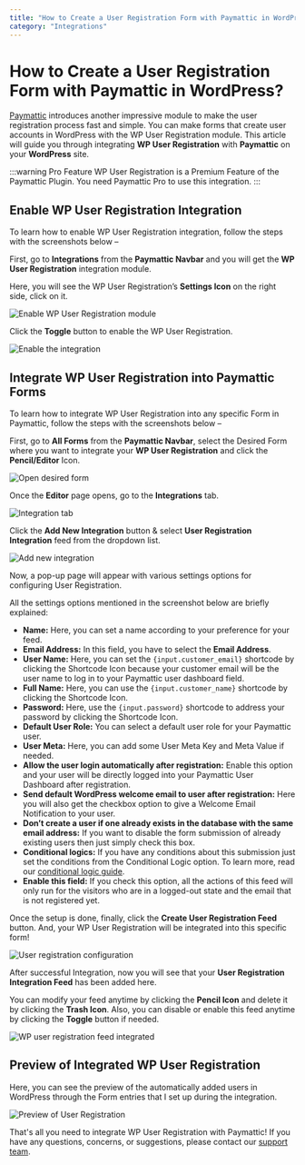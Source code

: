 ```yaml
---
title: "How to Create a User Registration Form with Paymattic in WordPress?"
category: "Integrations"
---
```


# How to Create a User Registration Form with Paymattic in WordPress?

[Paymattic](https://paymattic.com/) introduces another impressive module to make the user registration process fast and simple. You can make forms that create user accounts in WordPress with the WP User Registration module. This article will guide you through integrating **WP User Registration** with **Paymattic** on your **WordPress** site.

:::warning Pro Feature
WP User Registration is a Premium Feature of the Paymattic Plugin. You need Paymattic Pro to use this integration.
:::

## Enable WP User Registration Integration 

To learn how to enable WP User Registration integration, follow the steps with the screenshots below – 

First, go to **Integrations** from the **Paymattic Navbar** and you will get the **WP User Registration** integration module.

Here, you will see the WP User Registration’s **Settings Icon** on the right side, click on it.

![Enable WP User Registration module](/images/integrations/how-to-create-a-user-registration-form-with-paymattic-in-wordpress/Wp-User-Registration-module-2-scaled.webp)

Click the **Toggle** button to enable the WP User Registration. 

![Enable the integration](/images/integrations/how-to-create-a-user-registration-form-with-paymattic-in-wordpress/Enable-User-registration-module-1-scaled.webp)

## Integrate WP User Registration into Paymattic Forms

To learn how to integrate WP User Registration into any specific Form in Paymattic, follow the steps with the screenshots below – 

First, go to **All Forms** from the **Paymattic Navbar**, select the Desired Form where you want to integrate your **WP User Registration** and click the **Pencil/Editor** Icon. 

![Open desired form](/images/integrations/how-to-create-a-user-registration-form-with-paymattic-in-wordpress/Open-desired-forms-scaled.webp)

Once the **Editor** page opens, go to the **Integrations** tab.

![Integration tab](/images/integrations/how-to-create-a-user-registration-form-with-paymattic-in-wordpress/Integration-tab.webp)

Click the **Add New Integration** button & select **User Registration Integration** feed from the dropdown list. 

![Add new integration](/images/integrations/how-to-create-a-user-registration-form-with-paymattic-in-wordpress/Add-new-integration-drop-down-scaled.webp)

Now, a pop-up page will appear with various settings options for configuring User Registration. 

All the settings options mentioned in the screenshot below are briefly explained:

* **Name:** Here, you can set a name according to your preference for your feed.
* **Email Address:** In this field, you have to select the **Email Address**.
* **User Name:** Here, you can set the `{input.customer_email}` shortcode by clicking the Shortcode Icon because your customer email will be the user name to log in to your Paymattic user dashboard field.
* **Full Name:** Here, you can use the `{input.customer_name}` shortcode by clicking the Shortcode Icon.
* **Password:** Here, use the `{input.password}` shortcode to address your password by clicking the Shortcode Icon.
* **Default User Role:** You can select a default user role for your Paymattic user.
* **User Meta:** Here, you can add some User Meta Key and Meta Value if needed.
* **Allow the user login automatically after registration:** Enable this option and your user will be directly logged into your Paymattic User Dashboard after registration.
* **Send default WordPress welcome email to user after registration:** Here you will also get the checkbox option to give a Welcome Email Notification to your user.
* **Don’t create a user if one already exists in the database with the same email address:** If you want to disable the form submission of already existing users then just simply check this box.
* **Conditional logics:** If you have any conditions about this submission just set the conditions from the Conditional Logic option. To learn more, read our [conditional logic guide](/how-to-use-conditional-logic-in-form-fields-with-paymattic).
* **Enable this field:** If you check this option, all the actions of this feed will only run for the visitors who are in a logged-out state and the email that is not registered yet.

Once the setup is done, finally, click the **Create User Registration Feed** button.
And, your WP User Registration will be integrated into this specific form!

![User registration configuration](/images/integrations/how-to-create-a-user-registration-form-with-paymattic-in-wordpress/Add-new-user-registration-integration-feed-Popup-page.webp)

After successful Integration, now you will see that your **User Registration Integration Feed** has been added here. 

You can modify your feed anytime by clicking the **Pencil Icon** and delete it by clicking the **Trash Icon**. 
Also, you can disable or enable this feed anytime by clicking the **Toggle** button if needed.

![WP user registration feed integrated](/images/integrations/how-to-create-a-user-registration-form-with-paymattic-in-wordpress/Wp-user-registration-feed-integrated-scaled.webp)

## Preview of Integrated WP User Registration

Here, you can see the preview of the automatically added users in WordPress through the Form entries that I set up during the integration.

![Preview of User Registration](/images/integrations/how-to-create-a-user-registration-form-with-paymattic-in-wordpress/Preview-of-User-Registration-scaled.webp)

That's all you need to integrate WP User Registration with Paymattic! If you have any questions, concerns, or suggestions, please contact our [support team](https://wpmanageninja.com/support-tickets/?utm_source=wpmn&utm_medium=home&utm_campaign=site#/).